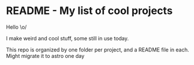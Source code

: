# README - My list of cool projects
Hello \o/  

I make weird and cool stuff, some still in use today.

This repo is organized by one folder per project, and a README file in each. Might migrate it to astro one day
